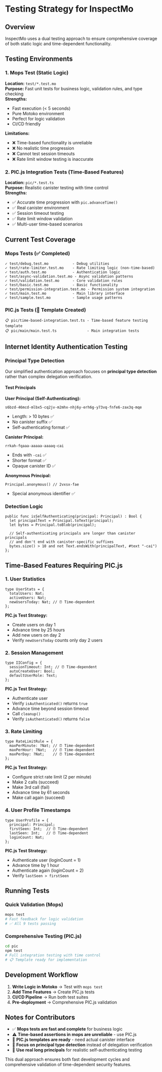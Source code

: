 # Testing Strategy for InspectMo

## Overview

InspectMo uses a dual testing approach to ensure comprehensive coverage of both static logic and time-dependent functionality.

## Testing Environments

### 1. Mops Test (Static Logic)
**Location:** `test/*.test.mo`  
**Purpose:** Fast unit tests for business logic, validation rules, and type checking  
**Strengths:**
- Fast execution (< 5 seconds)
- Pure Motoko environment
- Perfect for logic validation
- CI/CD friendly

**Limitations:**
- ❌ Time-based functionality is unreliable
- ❌ No realistic time progression
- ❌ Cannot test session timeouts
- ❌ Rate limit window testing is inaccurate

### 2. PIC.js Integration Tests (Time-Based Features)
**Location:** `pic/*.test.ts`  
**Purpose:** Realistic canister testing with time control  
**Strengths:**
- ✅ Accurate time progression with `pic.advanceTime()`
- ✅ Real canister environment
- ✅ Session timeout testing
- ✅ Rate limit window validation
- ✅ Multi-user time-based scenarios

## Current Test Coverage

### Mops Tests (✅ Completed)
```
✓ test/debug.test.mo           - Debug utilities
✓ test/rate-limiter.test.mo    - Rate limiting logic (non-time-based)
✓ test/auth.test.mo            - Authentication logic
✓ test/async-validation.test.mo - Async validation patterns
✓ test/validation.test.mo      - Core validation rules
✓ test/basic.test.mo           - Basic functionality
✓ test/permission-integration.test.mo - Permission system integration
✓ test/main.test.mo            - Main library interface
✓ test/sample.test.mo          - Sample usage patterns
```

### PIC.js Tests (📝 Template Created)
```
📋 pic/time-based-integration.test.ts - Time-based feature testing template
📋 pic/main/main.test.ts              - Main integration tests
```

## Internet Identity Authentication Testing

### Principal Type Detection
Our simplified authentication approach focuses on **principal type detection** rather than complex delegation verification.

#### Test Principals

**User Principal (Self-Authenticating):**
```
s6bzd-46mcd-mlbx5-cq2jv-m2mhx-nhj6y-erh6g-y73vq-fnfe6-zax3q-mqe
```
- Length: > 10 bytes ✅
- No canister suffix ✅
- Self-authenticating format ✅

**Canister Principal:**
```
rrkah-fqaaa-aaaaa-aaaaq-cai
```
- Ends with `-cai` ✅
- Shorter format ✅
- Opaque canister ID ✅

**Anonymous Principal:**
```
Principal.anonymous() // 2vxsx-fae
```
- Special anonymous identifier ✅

### Detection Logic
```motoko
public func isSelfAuthenticating(principal: Principal) : Bool {
  let principalText = Principal.toText(principal);
  let bytes = Principal.toBlob(principal);
  
  // Self-authenticating principals are longer than canister principals
  // and don't end with canister-specific suffixes
  bytes.size() > 10 and not Text.endsWith(principalText, #text "-cai")
};
```

## Time-Based Features Requiring PIC.js

### 1. User Statistics
```motoko
type UserStats = {
  totalUsers: Nat;
  activeUsers: Nat;
  newUsersToday: Nat; // ⏰ Time-dependent
};
```

**PIC.js Test Strategy:**
- Create users on day 1
- Advance time by 25 hours
- Add new users on day 2
- Verify `newUsersToday` counts only day 2 users

### 2. Session Management
```motoko
type IIConfig = {
  sessionTimeout: Int; // ⏰ Time-dependent
  autoCreateUser: Bool;
  defaultUserRole: Text;
};
```

**PIC.js Test Strategy:**
- Authenticate user
- Verify `isAuthenticated()` returns `true`
- Advance time beyond session timeout
- Call `cleanup()`
- Verify `isAuthenticated()` returns `false`

### 3. Rate Limiting
```motoko
type RateLimitRule = {
  maxPerMinute: ?Nat; // ⏰ Time-dependent
  maxPerHour: ?Nat;   // ⏰ Time-dependent
  maxPerDay: ?Nat;    // ⏰ Time-dependent
};
```

**PIC.js Test Strategy:**
- Configure strict rate limit (2 per minute)
- Make 2 calls (succeed)
- Make 3rd call (fail)
- Advance time by 61 seconds
- Make call again (succeed)

### 4. User Profile Timestamps
```motoko
type UserProfile = {
  principal: Principal;
  firstSeen: Int;  // ⏰ Time-dependent
  lastSeen: Int;   // ⏰ Time-dependent
  loginCount: Nat;
};
```

**PIC.js Test Strategy:**
- Authenticate user (loginCount = 1)
- Advance time by 1 hour
- Authenticate again (loginCount = 2)
- Verify `lastSeen > firstSeen`

## Running Tests

### Quick Validation (Mops)
```bash
mops test
# Fast feedback for logic validation
# ✅ All 9 tests passing
```

### Comprehensive Testing (PIC.js)
```bash
cd pic
npm test
# Full integration testing with time control
# 📋 Template ready for implementation
```

## Development Workflow

1. **Write Logic in Motoko** → Test with `mops test`
2. **Add Time Features** → Create PIC.js tests
3. **CI/CD Pipeline** → Run both test suites
4. **Pre-deployment** → Comprehensive PIC.js validation

## Notes for Contributors

- ✅ **Mops tests are fast and complete** for business logic
- ⚠️ **Time-based assertions in mops are unreliable** - use PIC.js
- 📝 **PIC.js templates are ready** - need actual canister interface
- 🎯 **Focus on principal type detection** instead of delegation verification
- 🔧 **Use real long principals** for realistic self-authenticating testing

This dual approach ensures both fast development cycles and comprehensive validation of time-dependent security features.
